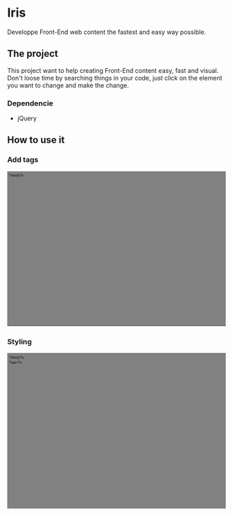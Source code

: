 # Iris
Developpe Front-End web content the fastest and easy way possible.

## The project
This project want to help creating Front-End content easy, fast and visual. Don't loose time by searching things in your code, just click on the element you want to change and make the change.

### Dependencie
* jQuery

## How to use it
### Add tags
![Iris - Add tags](https://github.com/Theglytch/Iris/blob/master/gif/instance.gif)

### Styling
![Iris - Styling](https://github.com/Theglytch/Iris/blob/master/gif/styling.gif)
